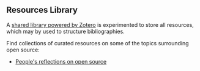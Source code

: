 ## Resources Library

A [shared library powered by Zotero](https://www.zotero.org/groups/5352918/open_source_undefined/library)
is experimented to store all resources, which may by used to structure bibliographies.

Find collections of curated resources on some of the topics surrounding open source:
- [People's reflections on open source](open-source-reflections.md)
